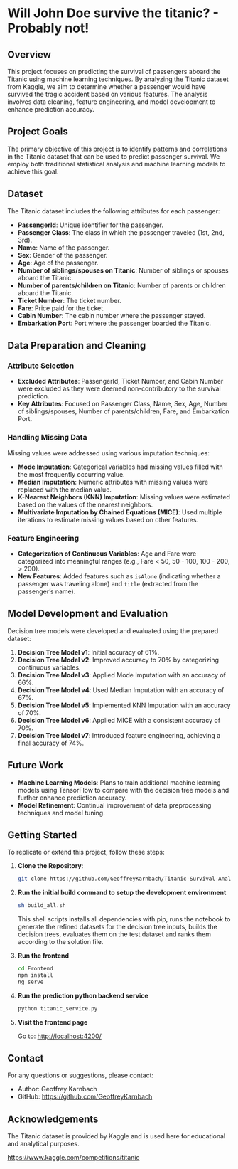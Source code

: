 # Will John Doe survive the titanic? - Probably not!

## Overview

This project focuses on predicting the survival of passengers aboard the Titanic using machine learning techniques. By analyzing the Titanic dataset from Kaggle, we aim to determine whether a passenger would have survived the tragic accident based on various features. The analysis involves data cleaning, feature engineering, and model development to enhance prediction accuracy.

## Project Goals

The primary objective of this project is to identify patterns and correlations in the Titanic dataset that can be used to predict passenger survival. We employ both traditional statistical analysis and machine learning models to achieve this goal.

## Dataset

The Titanic dataset includes the following attributes for each passenger:

- **PassengerId**: Unique identifier for the passenger.
- **Passenger Class**: The class in which the passenger traveled (1st, 2nd, 3rd).
- **Name**: Name of the passenger.
- **Sex**: Gender of the passenger.
- **Age**: Age of the passenger.
- **Number of siblings/spouses on Titanic**: Number of siblings or spouses aboard the Titanic.
- **Number of parents/children on Titanic**: Number of parents or children aboard the Titanic.
- **Ticket Number**: The ticket number.
- **Fare**: Price paid for the ticket.
- **Cabin Number**: The cabin number where the passenger stayed.
- **Embarkation Port**: Port where the passenger boarded the Titanic.

## Data Preparation and Cleaning

### Attribute Selection

- **Excluded Attributes**: PassengerId, Ticket Number, and Cabin Number were excluded as they were deemed non-contributory to the survival prediction.
- **Key Attributes**: Focused on Passenger Class, Name, Sex, Age, Number of siblings/spouses, Number of parents/children, Fare, and Embarkation Port.

### Handling Missing Data

Missing values were addressed using various imputation techniques:

- **Mode Imputation**: Categorical variables had missing values filled with the most frequently occurring value.
- **Median Imputation**: Numeric attributes with missing values were replaced with the median value.
- **K-Nearest Neighbors (KNN) Imputation**: Missing values were estimated based on the values of the nearest neighbors.
- **Multivariate Imputation by Chained Equations (MICE)**: Used multiple iterations to estimate missing values based on other features.

### Feature Engineering

- **Categorization of Continuous Variables**: Age and Fare were categorized into meaningful ranges (e.g., Fare < 50, 50 - 100, 100 - 200, > 200).
- **New Features**: Added features such as `isAlone` (indicating whether a passenger was traveling alone) and `title` (extracted from the passenger’s name).

## Model Development and Evaluation

Decision tree models were developed and evaluated using the prepared dataset:

1. **Decision Tree Model v1**: Initial accuracy of 61%.
2. **Decision Tree Model v2**: Improved accuracy to 70% by categorizing continuous variables.
3. **Decision Tree Model v3**: Applied Mode Imputation with an accuracy of 66%.
4. **Decision Tree Model v4**: Used Median Imputation with an accuracy of 67%.
5. **Decision Tree Model v5**: Implemented KNN Imputation with an accuracy of 70%.
6. **Decision Tree Model v6**: Applied MICE with a consistent accuracy of 70%.
7. **Decision Tree Model v7**: Introduced feature engineering, achieving a final accuracy of 74%.

## Future Work

- **Machine Learning Models**: Plans to train additional machine learning models using TensorFlow to compare with the decision tree models and further enhance prediction accuracy.
- **Model Refinement**: Continual improvement of data preprocessing techniques and model tuning.

## Getting Started

To replicate or extend this project, follow these steps:

1. **Clone the Repository**:

   ```bash
   git clone https://github.com/GeoffreyKarnbach/Titanic-Survival-Analysis
   ```

2. **Run the initial build command to setup the development environment**

   ```bash
   sh build_all.sh
   ```

   This shell scripts installs all dependencies with pip, runs the notebook to generate the refined datasets for the decision tree inputs,
   builds the decision trees, evaluates them on the test dataset and ranks them according to the solution file.

3. **Run the frontend**

   ```bash
   cd Frontend
   npm install
   ng serve
   ```

4. **Run the prediction python backend service**

   ```bash
   python titanic_service.py
   ```

5. **Visit the frontend page**

   Go to: [http://localhost:4200/](http://localhost:4200/)

## Contact

For any questions or suggestions, please contact:
- Author: Geoffrey Karnbach
- GitHub: https://github.com/GeoffreyKarnbach

## Acknowledgements

The Titanic dataset is provided by Kaggle and is used here for educational and analytical purposes.

https://www.kaggle.com/competitions/titanic